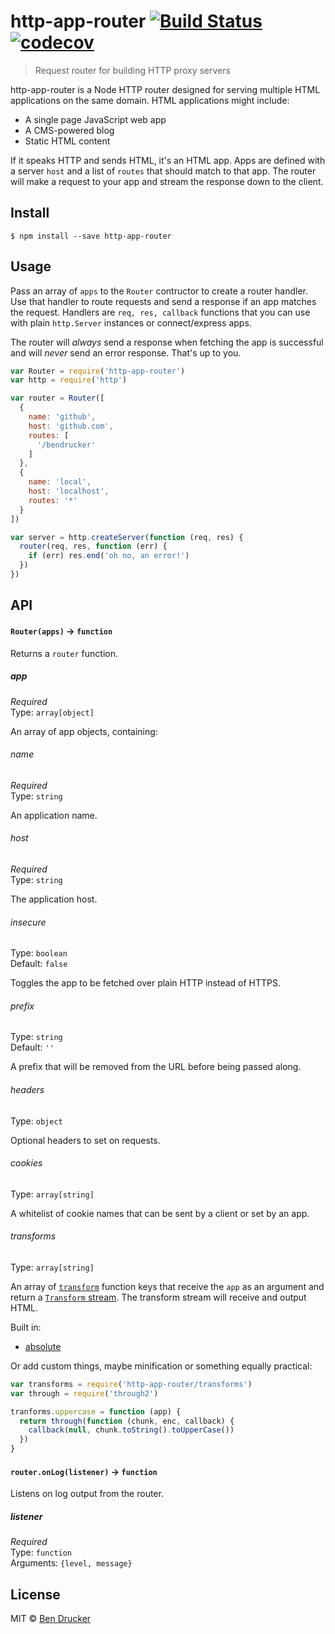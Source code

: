 # http-app-router [![Build Status](https://travis-ci.org/bendrucker/http-app-router.svg?branch=master)](https://travis-ci.org/bendrucker/http-app-router) [![codecov](https://codecov.io/gh/bendrucker/http-app-router/branch/master/graph/badge.svg)](https://codecov.io/gh/bendrucker/http-app-router)

> Request router for building HTTP proxy servers

http-app-router is a Node HTTP router designed for serving multiple HTML applications on the same domain. HTML applications might include:

* A single page JavaScript web app
* A CMS-powered blog
* Static HTML content

If it speaks HTTP and sends HTML, it's an HTML app. Apps are defined with a server `host` and a list of `routes` that should match to that app. The router will make a request to your app and stream the response down to the client.


## Install

```
$ npm install --save http-app-router
```


## Usage

Pass an array of `apps` to the `Router` contructor to create a router handler. Use that handler to route requests and send a response if an app matches the request. Handlers are `req, res, callback` functions that you can use with plain `http.Server` instances or connect/express apps.

The router will *always* send a response when fetching the app is successful and will *never* send an error response. That's up to you.

```js
var Router = require('http-app-router')
var http = require('http')

var router = Router([
  {
    name: 'github',
    host: 'github.com',
    routes: [
      '/bendrucker'
    ]
  },
  {
    name: 'local',
    host: 'localhost',
    routes: '*'
  }
])

var server = http.createServer(function (req, res) {
  router(req, res, function (err) {
    if (err) res.end('oh no, an error!')
  })
})
```

## API

#### `Router(apps)` -> `function`

Returns a `router` function.

##### app

*Required*  
Type: `array[object]`

An array of app objects, containing:

###### name

*Required*  
Type: `string`  

An application name.

###### host

*Required*  
Type: `string`  

The application host.

###### insecure

Type: `boolean`  
Default: `false`

Toggles the app to be fetched over plain HTTP instead of HTTPS.

###### prefix

Type: `string`  
Default: `''`

A prefix that will be removed from the URL before being passed along.

###### headers

Type: `object`  

Optional headers to set on requests.

###### cookies

Type: `array[string]`

A whitelist of cookie names that can be sent by a client or set by an app.

###### transforms

Type: `array[string]`

An array of [`transform`](transforms.js) function keys that receive the `app` as an argument and return a [`Transform` stream](https://nodejs.org/api/stream.html#stream_class_stream_transform). The transform stream will receive and output HTML. 

Built in:

* [absolute](github.com/bendrucker/absoluteify)

Or add custom things, maybe minification or something equally practical:

```js
var transforms = require('http-app-router/transforms')
var through = require('through2')

tranforms.uppercase = function (app) {
  return through(function (chunk, enc, callback) {
    callback(null, chunk.toString().toUpperCase())
  })
}
```

#### `router.onLog(listener)` -> `function`

Listens on log output from the router.

##### listener

*Required*  
Type: `function`  
Arguments: `{level, message}`

## License

MIT © [Ben Drucker](http://bendrucker.me)
